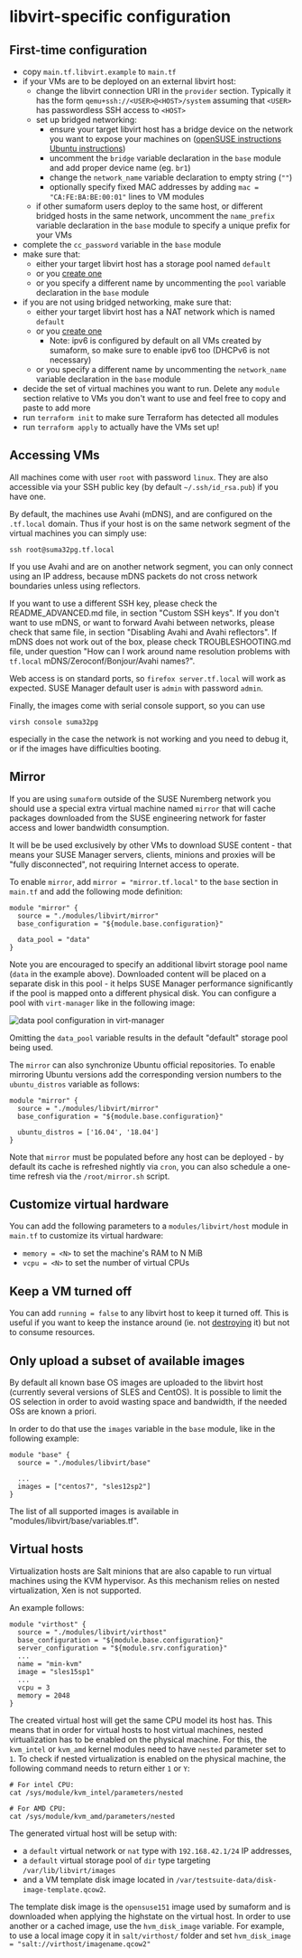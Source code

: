 # libvirt-specific configuration

## First-time configuration

 - copy `main.tf.libvirt.example` to `main.tf`
 - if your VMs are to be deployed on an external libvirt host:
   - change the libvirt connection URI in the `provider` section. Typically it has the form `qemu+ssh://<USER>@<HOST>/system` assuming that `<USER>` has passwordless SSH access to `<HOST>`
   - set up bridged networking:
     - ensure your target libvirt host has a bridge device on the network you want to expose your machines on ([openSUSE instructions](https://doc.opensuse.org/documentation/leap/virtualization/html/book.virt/cha.libvirt.networks.html#libvirt.networks.bridged) [Ubuntu instructions](https://help.ubuntu.com/community/NetworkConnectionBridge))
     - uncomment the `bridge` variable declaration in the `base` module and add proper device name (eg. `br1`)
     - change the `network_name` variable declaration to empty string (`""`)
     - optionally specify fixed MAC addresses by adding `mac = "CA:FE:BA:BE:00:01"` lines to VM modules
   - if other sumaform users deploy to the same host, or different bridged hosts in the same network, uncomment the `name_prefix` variable declaration in the `base` module to specify a unique prefix for your VMs
 - complete the `cc_password` variable in the `base` module
 - make sure that:
   - either your target libvirt host has a storage pool named `default`
   - or you [create one](https://documentation.suse.com/sles/12-SP4/html/SLES-all/cha-libvirt-storage.html#sec-libvirt-storage-vmm-addpool)
   - or you specify a different name by uncommenting the `pool` variable declaration in the `base` module
 - if you are not using bridged networking, make sure that:
   - either your target libvirt host has a NAT network which is named `default`
   - or you [create one](https://documentation.suse.com/sles/12-SP4/html/SLES-all/cha-libvirt-networks.html#libvirt-networks-virtual-vmm-define)
     - Note: ipv6 is configured by default on all VMs created by sumaform, so make sure to enable ipv6 too (DHCPv6 is not necessary)
   - or you specify a different name by uncommenting the `network_name` variable declaration in the `base` module
 - decide the set of virtual machines you want to run. Delete any `module` section relative to VMs you don't want to use and feel free to copy and paste to add more
 - run `terraform init` to make sure Terraform has detected all modules
 - run `terraform apply` to actually have the VMs set up!

## Accessing VMs

All machines come with user `root` with password `linux`. They are also accessible via your SSH public key (by default `~/.ssh/id_rsa.pub`) if you have one.

By default, the machines use Avahi (mDNS), and are configured on the `.tf.local` domain. Thus if your host is on the same network segment of the virtual machines you can simply use:

```
ssh root@suma32pg.tf.local
```

If you use Avahi and are on another network segment, you can only connect using an IP address, because mDNS packets do not cross network boundaries unless using reflectors.

If you want to use a different SSH key, please check the README_ADVANCED.md file, in section "Custom SSH keys".
If you don't want to use mDNS, or want to forward Avahi between networks, please check that same file, in section "Disabling Avahi and Avahi reflectors".
If mDNS does not work out of the box, please check TROUBLESHOOTING.md file, under question "How can I work around name resolution problems with `tf.local` mDNS/Zeroconf/Bonjour/Avahi names?".

Web access is on standard ports, so `firefox server.tf.local` will work as expected. SUSE Manager default user is `admin` with password `admin`.

Finally, the images come with serial console support, so you can use

```
virsh console suma32pg
```
especially in the case the network is not working and you need to debug it, or if the images have difficulties booting.


## Mirror

If you are using `sumaform` outside of the SUSE Nuremberg network you should use a special extra virtual machine named `mirror` that will cache packages downloaded from the SUSE engineering network for faster access and lower bandwidth consumption.

It will be be used exclusively by other VMs to download SUSE content - that means your SUSE Manager servers, clients, minions and proxies will be "fully disconnected", not requiring Internet access to operate.

To enable `mirror`, add `mirror = "mirror.tf.local"` to the `base` section in `main.tf` and add the following mode definition:
```hcl
module "mirror" {
  source = "./modules/libvirt/mirror"
  base_configuration = "${module.base.configuration}"

  data_pool = "data"
}
```

Note you are encouraged to specify an additional libvirt storage pool name (`data` in the example above). Downloaded content will be placed on a separate disk in this pool - it helps SUSE Manager performance significantly if the pool is mapped onto a different physical disk. You can configure a pool with `virt-manager` like in the following image:

![data pool configuration in virt-manager](/help/data-pool-configuration.png)

Omitting the `data_pool` variable results in the default "default" storage pool being used.

The `mirror` can also synchronize Ubuntu official repositories.
To enable mirroring Ubuntu versions add the corresponding version numbers to the `ubuntu_distros` variable as follows:

```hcl
module "mirror" {
  source = "./modules/libvirt/mirror"
  base_configuration = "${module.base.configuration}"

  ubuntu_distros = ['16.04', '18.04']
}
```

Note that `mirror` must be populated before any host can be deployed - by default its cache is refreshed nightly via `cron`, you can also schedule a one-time refresh via the `/root/mirror.sh` script.

## Customize virtual hardware

You can add the following parameters to a `modules/libvirt/host` module in `main.tf` to customize its virtual hardware:
 - `memory = <N>` to set the machine's RAM to N MiB
 - `vcpu = <N>` to set the number of virtual CPUs

## Keep a VM turned off

You can add `running = false` to any libvirt host to keep it turned off. This is useful if you want to keep the instance around (ie. not [destroying](https://www.terraform.io/intro/getting-started/destroy.html) it) but not to consume resources.

## Only upload a subset of available images

By default all known base OS images are uploaded to the libvirt host (currently several versions of SLES and CentOS). It is possible to limit the OS selection in order to avoid wasting space and bandwidth, if the needed OSs are known a priori.

In order to do that use the `images` variable in the `base` module, like in the following example:

```hcl
module "base" {
  source = "./modules/libvirt/base"

  ...
  images = ["centos7", "sles12sp2"]
}
```

The list of all supported images is available in "modules/libvirt/base/variables.tf".

## Virtual hosts

Virtualization hosts are Salt minions that are also capable to run virtual machines using the KVM hypervisor.
As this mechanism relies on nested virtualization, Xen is not supported.

An example follows:

```hcl
module "virthost" {
  source = "./modules/libvirt/virthost"
  base_configuration = "${module.base.configuration}"
  server_configuration = "${module.srv.configuration}"
  ...
  name = "min-kvm"
  image = "sles15sp1"
  ...
  vcpu = 3
  memory = 2048
}
```

The created virtual host will get the same CPU model its host has.
This means that in order for virtual hosts to host virtual machines, nested virtualization has to be enabled on the physical machine.
For this, the `kvm_intel` or `kvm_amd` kernel modules need to have `nested` parameter set to `1`.
To check if nested virtualization is enabled on the physical machine, the following command needs to return either `1` or `Y`:

```
# For intel CPU:
cat /sys/module/kvm_intel/parameters/nested

# For AMD CPU:
cat /sys/module/kvm_amd/parameters/nested
```

The generated virtual host will be setup with:

* a `default` virtual network or `nat` type with `192.168.42.1/24` IP addresses,
* a `default` virtual storage pool of `dir` type targeting `/var/lib/libvirt/images`
* and a VM template disk image located in `/var/testsuite-data/disk-image-template.qcow2`.

The template disk image is the `opensuse151` image used by sumaform and is downloaded when applying the highstate on the virtual host.
In order to use another or a cached image, use the `hvm_disk_image` variable.
For example, to use a local image copy it in `salt/virthost/` folder and set `hvm_disk_image = "salt://virthost/imagename.qcow2"`
